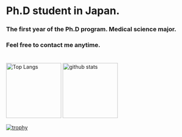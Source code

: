 # Ph.D student in Japan.
### The first year of the Ph.D program. Medical science major.
### Feel free to contact me anytime.
#


<p align="left"> 
  <img alt="Top Langs" height="150px" src="https://github-readme-stats.vercel.app/api/top-langs/?username=ryusei-iinamori&layout=compact&count_private=true&show_icons=true&theme=prussian" />
  <img alt="github stats" height="150px" src="https://github-readme-stats.vercel.app/api?username=ryusei-inamori&count_private=true&show_icons=true&show_icons=true&theme=prussian" />
</p>

[![trophy](https://github-profile-trophy.vercel.app/?username=ryusei-inamori&column=7&theme=nord)](https://github.com/ryo-ma/github-profile-trophy)
